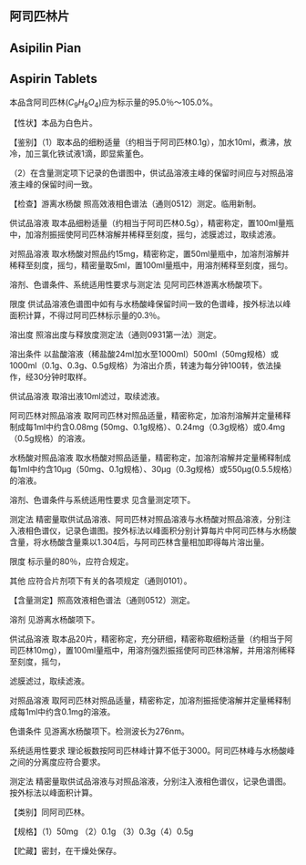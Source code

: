 ## 阿司匹林片

## Asipilin Pian

## Aspirin Tablets

本品含阿司匹林$(C_{9}H_{8}O_{4})$应为标示量的95.0％～105.0%。

【性状】本品为白色片。

【鉴别】（1）取本品的细粉适量（约相当于阿司匹林0.1g），加水10ml，煮沸，放冷，加三氯化铁试液1滴，即显紫堇色。

（2）在含量测定项下记录的色谱图中，供试品溶液主峰的保留时间应与对照品溶液主峰的保留时间一致。

【检查】游离水杨酸 照高效液相色谱法（通则0512）测定。临用新制。

供试品溶液 取本品细粉适量（约相当于阿司匹林0.5g），精密称定，置100ml量瓶中，加溶剂振摇使阿司匹林溶解并稀释至刻度，摇匀，滤膜滤过，取续滤液。

对照品溶液 取水杨酸对照品约15mg，精密称定，置50ml量瓶中，加溶剂溶解并稀释至刻度，摇匀，精密量取5ml，置100ml量瓶中，用溶剂稀释至刻度，摇匀。

溶剂、色谱条件、系统适用性要求与测定法 见阿司匹林游离水杨酸项下。

限度 供试品溶液色谱图中如有与水杨酸峰保留时间一致的色谱峰，按外标法以峰面积计算，不得过阿司匹林标示量的0.3％。

溶出度 照溶出度与释放度测定法（通则0931第一法）测定。

溶出条件 以盐酸溶液（稀盐酸24ml加水至1000ml）500ml（50mg规格）或1000ml（0.1g、0.3g、0.5g规格）为溶出介质，转速为每分钟100转，依法操作，经30分钟时取样。

供试品溶液 取溶出液10ml滤过，取续滤液。

阿司匹林对照品溶液 取阿司匹林对照品适量，精密称定，加溶剂溶解并定量稀释制成每1ml中约含0.08mg (50mg、0.1g规格）、0.24mg（0.3g规格）或0.4mg（0.5g规格）的溶液。

水杨酸对照品溶液 取水杨酸对照品适量，精密称定，加溶剂溶解并定量稀释制成每1ml中约含10μg（50mg、0.1g规格）、30μg（0.3g规格）或550μg(0.5.5规格）的溶液。

溶剂、色谱条件与系统适用性要求 见含量测定项下。

测定法 精密量取供试品溶液、阿司匹林对照品溶液与水杨酸对照品溶液，分别注入液相色谱仪，记录色谱图。按外标法以峰面积分别计算每片中阿司匹林与水杨酸含量，将水杨酸含量乘以1.304后，与阿司匹林含量相加即得每片溶出量。

限度 标示量的80％，应符合规定。

其他 应符合片剂项下有关的各项规定（通则0101）。

【含量测定】照高效液相色谱法（通则0512）测定。

溶剂 见游离水杨酸项下。

供试品溶液 取本品20片，精密称定，充分研细，精密称取细粉适量（约相当于阿司匹林10mg），置100ml量瓶中，用溶剂强烈振摇使阿司匹林溶解，并用溶剂稀释至刻度，摇匀，

滤膜滤过，取续滤液。

对照品溶液 取阿司匹林对照品适量，精密称定，加溶剂振摇使溶解并定量稀释制成每1ml中约含0.1mg的溶液。

色谱条件 见游离水杨酸项下。检测波长为276nm。

系统适用性要求 理论板数按阿司匹林峰计算不低于3000。阿司匹林峰与水杨酸峰之间的分离度应符合要求。

测定法 精密量取供试品溶液与对照品溶液，分别注入液相色谱仪，记录色谱图。按外标法以峰面积计算。

【类别】同阿司匹林。

【规格】（1）50mg （2）0.1g （3）0.3g（4）0.5g

【贮藏】密封，在干燥处保存。